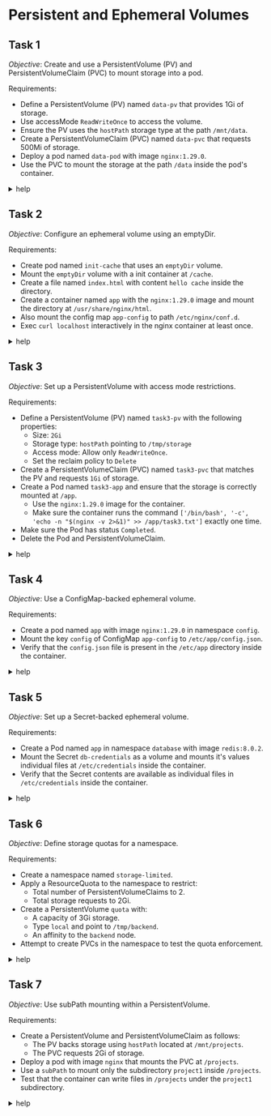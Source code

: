 # Persistent and Ephemeral Volumes

## Task 1

_Objective_: Create and use a PersistentVolume (PV) and PersistentVolumeClaim (PVC) to mount storage into a pod.

Requirements:

- Define a PersistentVolume (PV) named `data-pv` that provides 1Gi of storage.
- Use accessMode `ReadWriteOnce` to access the volume.
- Ensure the PV uses the `hostPath` storage type at the path `/mnt/data`.
- Create a PersistentVolumeClaim (PVC) named `data-pvc` that requests 500Mi of storage.
- Deploy a pod named `data-pod` with image `nginx:1.29.0`.
- Use the PVC to mount the storage at the path `/data` inside the pod's container.

<details><summary>help</summary>

Create and apply the resources:

```yaml
apiVersion: v1
kind: PersistentVolume
metadata:
  name: data-pv
spec:
  storageClassName: standard
  accessModes:
  - ReadWriteOnce
  capacity:
    storage: 1Gi
  hostPath:
    path: /mnt/data
```

```yaml
apiVersion: v1
kind: PersistentVolumeClaim
metadata:
  name: data-pvc
spec:
  volumeName: data-pv
  accessModes:
  - ReadWriteOnce
  resources:
    requests:
      storage: 500Mi
```

```yaml
apiVersion: v1
kind: Pod
metadata:
  name: data-pod
spec:
  containers:
  - image: nginx:1.29.0
    name: data-pod
    volumeMounts:
    - name: data-vol
      mountPath: /data
  volumes:
  - name: data-vol
    persistentVolumeClaim:
      claimName: data-pvc
```

</details>

## Task 2

_Objective_: Configure an ephemeral volume using an emptyDir.

Requirements:

- Create pod named `init-cache` that uses an `emptyDir` volume.
- Mount the `emptyDir` volume with a init container at `/cache`.
- Create a file named `index.html` with content `hello cache` inside the directory.
- Create a container named `app` with the `nginx:1.29.0` image and mount the directory at `/usr/share/nginx/html`.
- Also mount the config map `app-config` to path `/etc/nginx/conf.d`.
- Exec `curl localhost` interactively in the nginx container at least once.

<details><summary>help</summary>

Create and apply the resources:

```yaml
apiVersion: v1
kind: Pod
metadata:
  name: init-cache
  namespace: default
spec:
  initContainers:
  - name: init
    image: alpine
    command:
    - sh
    - -c
    - echo "hello cache" > /cache/index.html
    volumeMounts:
    - name: empty-vol
      mountPath: /cache
  containers:
  - name: app
    image: nginx:1.29.0
    volumeMounts:
    - name: empty-vol
      mountPath: /usr/share/nginx/html
    - name: app-config
      mountPath: /etc/nginx/conf.d
  volumes:
  - name: empty-vol
    emptyDir: {}
  - name: app-config
    configMap:
      name: app-config
```

Exec the curl command:

```bash
k exec -it init-cache -- curl localhost
```

</details>

## Task 3

_Objective_: Set up a PersistentVolume with access mode restrictions.

Requirements:

- Define a PersistentVolume (PV) named `task3-pv` with the following properties:
  - Size: `2Gi`
  - Storage type: `hostPath` pointing to `/tmp/storage`
  - Access mode: Allow only `ReadWriteOnce`.
  - Set the reclaim policy to `Delete`
- Create a PersistentVolumeClaim (PVC) named `task3-pvc` that matches the PV and requests `1Gi` of storage.
- Create a Pod named `task3-app` and ensure that the storage is correctly mounted at `/app`.
  - Use the `nginx:1.29.0` image for the container.
  - Make sure the container runs the command `['/bin/bash', '-c', 'echo -n "$(nginx -v 2>&1)" >> /app/task3.txt']` exactly one time.
- Make sure the Pod has status `Completed`.
- Delete the Pod and PersistentVolumeClaim.

<details><summary>help</summary>

Create and apply the resources:

```yaml
apiVersion: v1
kind: PersistentVolume
metadata:
  name: task3-pv
spec:
  storageClassName: standard
  accessModes:
  - ReadWriteOnce
  capacity:
    storage: 2Gi
  hostPath:
    path: /tmp/storage
  persistentVolumeReclaimPolicy: Delete
```

```yaml
apiVersion: v1
kind: PersistentVolumeClaim
metadata:
  name: task3-pvc
spec:
  storageClassName: standard
  volumeName: task3-pv
  accessModes:
  - ReadWriteOnce
  resources:
    requests:
      storage: 1Gi
```

```yaml
apiVersion: v1
kind: Pod
metadata:
  name: task3-app
spec:
  containers:
  - image: nginx:1.29.0
    name: task3-app
    volumeMounts:
    - name: app-vol
      mountPath: /app
    command: ['/bin/bash', '-c', 'echo -n "$(nginx -v 2>&1)" >> /app/task3.txt']
  volumes:
  - name: app-vol
    persistentVolumeClaim:
      claimName: task3-pvc
  restartPolicy: Never
```

Delete the Pod and PersistentVolumeClaim:

```bash
k delete po task3-app --force
k delete pvc task3-pvc --force
```

</details>

## Task 4

_Objective_: Use a ConfigMap-backed ephemeral volume.

Requirements:

- Create a pod named `app` with image `nginx:1.29.0` in namespace `config`.
- Mount the key `config` of ConfigMap `app-config` to `/etc/app/config.json`.
- Verify that the `config.json` file is present in the `/etc/app` directory inside the container.

<details><summary>help</summary>

Create and apply the resources:

```yaml
apiVersion: v1
kind: Pod
metadata:
  name: app
  namespace: config
spec:
  containers:
  - image: nginx:1.29.0
    name: app
    volumeMounts:
    - name: cfg-vol
      mountPath: /etc/app
  volumes:
  - name: cfg-vol
    configMap:
      name: app-config
      items:
      - key: config
        path: config.json
```

Verify the file is mounted:

```bash
k exec -n config -it app -- cat /etc/app/config.json
```

</details>

## Task 5

_Objective_: Set up a Secret-backed ephemeral volume.

Requirements:

- Create a Pod named `app` in namespace `database` with image `redis:8.0.2`.
- Mount the Secret `db-credentials` as a volume and mounts it's values individual files at `/etc/credentials` inside the container.
- Verify that the Secret contents are available as individual files in `/etc/credentials` inside the container.

<details><summary>help</summary>

Create and apply the resources:

```yaml
apiVersion: v1
kind: Pod
metadata:
  name: app
  namespace: database
spec:
  containers:
  - image: redis:8.0.2
    name: app
    volumeMounts:
    - name: secret-vol
      mountPath: /etc/credentials
      readOnly: true
  volumes:
  - name: secret-vol
    secret:
      secretName: db-credentials
```

Verify the files are mounted:

```bash
k exec -n database -it app -- ls /etc/credentials
```

</details>

## Task 6

_Objective_: Define storage quotas for a namespace.

Requirements:

- Create a namespace named `storage-limited`.
- Apply a ResourceQuota to the namespace to restrict:
  - Total number of PersistentVolumeClaims to 2.
  - Total storage requests to 2Gi.
- Create a PersistentVolume `quota` with:
  - A capacity of 3Gi storage.
  - Type `local` and point to `/tmp/backend`.
  - An affinity to the `backend` node.
- Attempt to create PVCs in the namespace to test the quota enforcement.

<details><summary>help</summary>

Create the Namespace:

```bash
k create ns storage-limited
```

Create the ResourceQuota:

```bash
k create quota storage --hard requests.storage=2Gi,persistentvolumeclaims=2 -n storage-limited
```

Create and apply the PersistentVolume (example):

```yaml
apiVersion: v1
kind: PersistentVolume
metadata:
  name: quota
spec:
  storageClassName: standard
  accessModes:
  - ReadWriteOnce
  capacity:
    storage: 3Gi
  local:
    path: /tmp/backend
  nodeAffinity:
    required:
      nodeSelectorTerms:
      - matchExpressions:
        - key: tier
          operator: In
          values:
          - backend
```

Create and apply the PersistentVolumeClaims (example):

```yaml
apiVersion: v1
kind: PersistentVolumeClaim
metadata:
  name: claim1
  namespace: storage-limited
spec:
  resources:
    requests:
      storage: 1Gi
  storageClassName: standard
  accessModes:
  - ReadWriteOnce
  volumeName: quota
```

```yaml
apiVersion: v1
kind: PersistentVolumeClaim
metadata:
  name: claim2
spec:
 # ...
```

</details>

## Task 7

_Objective_: Use subPath mounting within a PersistentVolume.

Requirements:

- Create a PersistentVolume and PersistentVolumeClaim as follows:
  - The PV backs storage using `hostPath` located at `/mnt/projects`.
  - The PVC requests 2Gi of storage.
- Deploy a pod with image `nginx` that mounts the PVC at `/projects`.
- Use a `subPath` to mount only the subdirectory `project1` inside `/projects`.
- Test that the container can write files in `/projects` under the `project1` subdirectory.

<details><summary>help</summary>

Create and apply the resources:

```yaml
apiVersion: v1
kind: PersistentVolume
metadata:
  name: t7vol
spec:
  storageClassName: standard
  accessModes:
  - ReadWriteMany
  capacity:
    storage: 2Gi
  hostPath:
    path: /mnt/projects
```

```yaml
apiVersion: v1
kind: PersistentVolumeClaim
metadata:
  name: t7claim
spec:
  accessModes:
  - ReadWriteMany
  volumeName: t7vol
  resources:
    requests:
      storage: 2Gi
```

```yaml
apiVersion: v1
kind: Pod
metadata:
  name: t7pod
spec:
  containers:
  - image: nginx
    name: t7pod
    volumeMounts:
    - name: projects-vol
      mountPath: /projects
      subPath: project1
  volumes:
  - name: projects-vol
    persistentVolumeClaim:
      claimName: t7claim
```

Create a file in the directory:

```bash
k exec -it <podname> -- touch /projects/some.file
```

</details>
